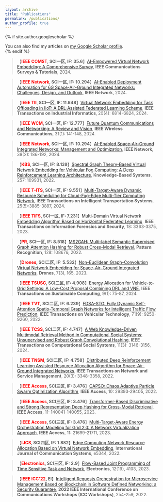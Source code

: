 ```yaml
---
layout: archive
title: "Publications"
permalink: /publications/
author_profile: true
---
```


{% if site.author.googlescholar %}
  <div class="wordwrap">You can also find my articles on <a href="{{site.author.googlescholar}}">my Google Scholar profile</a>.</div>
{% endif %}

> 【**<font color=red>IEEE COMST</font>, SCI一区, IF: 35.6**】[AI-Empowered Virtual Network Embedding: A Comprehensive Survey](https://ieeexplore.ieee.org/abstract/document/10587211), **IEEE Communications Surveys & Tutorials**, 2024.

> 【**<font color=red>IEEE Network</font>, SCI一区, IF: 10.294**】[AI-Enabled Deployment Automation for 6G Space-Air-Ground Integrated Networks: Challenges, Design, and Outlook](https://ieeexplore.ieee.org/abstract/document/10443704), **IEEE Network**, 2024.

> 【**<font color=red>IEEE TII</font>, SCI一区, IF: 11.648**】[Virtual Network Embedding for Task Offloading in IIoT: A DRL-Assisted Federated Learning Scheme](https://ieeexplore.ieee.org/abstract/document/10413579), **IEEE Transactions on Industrial Informatics**, 20(4): 6814-6824, 2024.

> 【**<font color=red>IEEE WCM</font>, SCI一区, IF: 12.777**】[Future Quantum Communications and Networking: A Review and Vision](https://ieeexplore.ieee.org/abstract/document/9928082), **IEEE Wireless Communications**, 31(1): 141-148, 2024. 

> 【**<font color=red>IEEE Network</font>, SCI一区, IF: 10.294**】[AI-Enabled Space-Air-Ground Integrated Networks: Management and Optimization](https://ieeexplore.ieee.org/abstract/document/10103768), **IEEE Network**, 38(2): 186-192, 2024. 

> 【**<font color=red>KBS</font>, SCI一区, IF: 8.139**】[Spectral Graph Theory-Based Virtual Network Embedding for Vehicular Fog Computing: A Deep Reinforcement Learning Architecture](https://www.sciencedirect.com/science/article/abs/pii/S0950705122010243), **Knowledge-Based Systems**, 257: 109931, 2022.

> 【**<font color=red>IEEE T-ITS</font>, SCI一区, IF: 9.551**】[Multi-Target-Aware Dynamic Resource Scheduling for Cloud-Fog-Edge Multi-Tier Computing Network](https://ieeexplore.ieee.org/abstract/document/10323248), **IEEE Transactions on Intelligent Transportation Systems**, 25(5):3885-3897, 2024.

> 【**<font color=red>IEEE TIFS</font>, SCI一区, IF: 7.231**】[Multi-Domain Virtual Network Embedding Algorithm Based on Horizontal Federated Learning](https://ieeexplore.ieee.org/abstract/document/10132867), **IEEE Transactions on Information Forensics and Security**, 18: 3363-3375, 2023. 

> 【**<font color=red>PR</font>, SCI一区, IF: 8.518**】[MS2GAH: Multi-label Semantic Supervised Graph Attention Hashing for Robust Cross-Modal Retrieval](https://www.sciencedirect.com/science/article/abs/pii/S0031320322001571), **Pattern Recognition**, 128: 108676, 2022. 

> 【**<font color=red>Drones</font>, SCI二区, IF: 5.532**】[Non-Euclidean Graph-Convolution Virtual Network Embedding for Space–Air–Ground Integrated Networks](https://www.mdpi.com/2504-446X/7/3/165), **Drones**, 7(3), 165, 2023. 

> 【**<font color=red>IEEE TSUSC</font>, SCI二区, IF: 4.908**】[Energy Allocation for Vehicle-to-Grid Settings: A Low-Cost Proposal Combining DRL and VNE](https://ieeexplore.ieee.org/abstract/document/10226295), **IEEE Transactions on Sustainable Computing**, 9(1): 75-87, 2024.

>【**<font color=red>IEEE TVT</font>, SCI二区, IF: 6.239**】[FDSA-STG: Fully Dynamic Self-Attention Spatio-Temporal Graph Networks for Intelligent Traffic Flow Prediction](https://ieeexplore.ieee.org/abstract/document/9782553), **IEEE Transactions on Vehicular Technology**, 71(9): 9250-9260, 2022. 

> 【**<font color=red>IEEE TCSS</font>, SCI二区, IF: 4.747**】[A Web Knowledge-Driven Multimodal Retrieval Method in Computational Social Systems: Unsupervised and Robust Graph Convolutional Hashing](https://ieeexplore.ieee.org/abstract/document/9941497), **IEEE Transactions on Computational Social Systems**, 11(3): 3146-3156, 2024. 

> 【**<font color=red>IEEE TNSM</font>, SCI二区, IF: 4.758**】[Distributed Deep Reinforcement Learning Assisted Resource Allocation Algorithm for Space-Air-Ground Integrated Networks](https://ieeexplore.ieee.org/abstract/document/9999560),  **IEEE Transactions on Network and Service Management**, 20(3): 3348-3358, 2022.

> 【**<font color=red>IEEE Access</font>, SCI三区, IF: 3.476**】[CAPSO: Chaos Adaptive Particle Swarm Optimization Algorithm](https://ieeexplore.ieee.org/abstract/document/9732987), **IEEE Access**, 10: 29393-29405, 2022.

> 【**<font color=red>IEEE Access</font>, SCI三区, IF: 3.476**】[Transformer-Based Discriminative and Strong Representation Deep Hashing for Cross-Modal Retrieval](https://ieeexplore.ieee.org/abstract/document/10343159), **IEEE Access**, 11: 140041-140055, 2023.

> 【**<font color=red>IEEE Access</font>, SCI三区, IF: 3.476**】[Multi-Target-Aware Energy Orchestration Modeling for Grid 2.0: A Network Virtualization Approach](https://ieeexplore.ieee.org/abstract/document/10057385), **IEEE Access**, 11: 21699-21711, 2023.

> 【**<font color=red>IJCS</font>, SCI四区, IF: 1.882**】[Edge Computing Network Resource Allocation Based on Virtual Network Embedding](https://onlinelibrary.wiley.com/doi/abs/10.1002/dac.5344), **International Journal of Communication Systems**, e5344, 2022.

> 【**<font color=red>Electronics</font>, SCI三区, IF: 2.9**】[Flow-Based Joint Programming of Time Sensitive Task and Network](https://www.mdpi.com/2079-9292/12/19/4103), **Electronics**, 12(19), 4103, 2023.

> 【**<font color=red>IEEE ICC'22</font>, EI**】[Intelligent Requests Orchestration for Microservice Management Based on Blockchain in Software Defined Networking: a Security Guarantee](https://ieeexplore.ieee.org/abstract/document/9814536), **2022 IEEE International Conference on Communications Workshops (ICC Workshops)**, 254-259, 2022.
